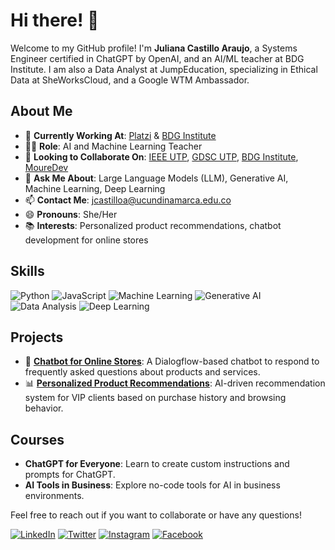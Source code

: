 # Hi there! 👋

Welcome to my GitHub profile! I'm **Juliana Castillo Araujo**, a Systems Engineer certified in ChatGPT by OpenAI, and an AI/ML teacher at BDG Institute. I am also a Data Analyst at JumpEducation, specializing in Ethical Data at SheWorksCloud, and a Google WTM Ambassador.

## About Me
- 🔭 **Currently Working At**: [Platzi](https://platzi.com) & [BDG Institute](https://bdginstitute.edu.co)
- 👩‍🏫 **Role**: AI and Machine Learning Teacher
- 👯 **Looking to Collaborate On**: [IEEE UTP](https://www.ieee.org), [GDSC UTP](https://developers.google.com/community/gdsc), [BDG Institute](https://bdginstitute.edu.co/), [MoureDev](https://moure.dev)
- 💬 **Ask Me About**: Large Language Models (LLM), Generative AI, Machine Learning, Deep Learning
- 📫 **Contact Me**: [jcastilloa@ucundinamarca.edu.co](mailto:jcastilloa@ucundinamarca.edu.co)
- 😄 **Pronouns**: She/Her
- 📚 **Interests**: Personalized product recommendations, chatbot development for online stores

## Skills
![Python](https://img.shields.io/badge/Python-3776AB?style=for-the-badge&logo=python&logoColor=white)
![JavaScript](https://img.shields.io/badge/JavaScript-F7DF1E?style=for-the-badge&logo=javascript&logoColor=black)
![Machine Learning](https://img.shields.io/badge/Machine%20Learning-FF6F00?style=for-the-badge&logo=machine-learning&logoColor=white)
![Generative AI](https://img.shields.io/badge/Generative%20AI-00D1A4?style=for-the-badge&logo=ai&logoColor=white)
![Data Analysis](https://img.shields.io/badge/Data%20Analysis-4CAF50?style=for-the-badge&logo=data-analysis&logoColor=white)
![Deep Learning](https://img.shields.io/badge/Deep%20Learning-8E44AD?style=for-the-badge&logo=deep-learning&logoColor=white)

## Projects
- 🚀 **[Chatbot for Online Stores](#)**: A Dialogflow-based chatbot to respond to frequently asked questions about products and services.
- 📊 **[Personalized Product Recommendations](#)**: AI-driven recommendation system for VIP clients based on purchase history and browsing behavior.

## Courses
- **ChatGPT for Everyone**: Learn to create custom instructions and prompts for ChatGPT.
- **AI Tools in Business**: Explore no-code tools for AI in business environments.

Feel free to reach out if you want to collaborate or have any questions!

[![LinkedIn](https://img.shields.io/badge/LinkedIn-Juliana%20Castillo%20Araujo-blue?style=flat&logo=linkedin)](https://www.linkedin.com/in/julianacastilloaraujo)
[![Twitter](https://img.shields.io/badge/Twitter-@julianacastilloaraujo-1DA1F2?style=flat&logo=twitter)](https://twitter.com/julianacastilloaraujo)
[![Instagram](https://img.shields.io/badge/Instagram-@julianacastilloaraujo-E4405F?style=flat&logo=instagram&logoColor=white)](https://instagram.com/julianacastilloaraujo)
[![Facebook](https://img.shields.io/badge/Facebook-Juliana%20Castillo%20Araujo-1877F2?style=flat&logo=facebook&logoColor=white)](https://facebook.com/julianacastilloaraujo)
